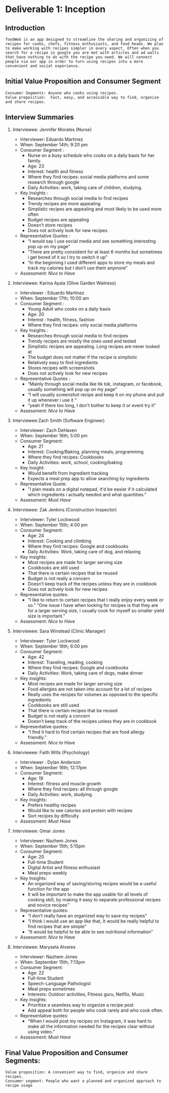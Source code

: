 # Deliverable 1: Inception

## Introduction

    foodWeb is an app designed to streamline the sharing and organizing of recipes for cooks, chefs, fitness enthusiasts, and food heads. We plan to make working with recipes simpler in every aspect. Often when you search for a recipe in google you are met with articles and ad walls that have nothing to do with the recipe you need. We will connect people via our app in order to turn using recipes into a more convenient and social experience.

## Initial Value Proposition and Consumer Segment

    Consumer Segments: Anyone who cooks using recipes. 
	Value proposition:  Fast, easy, and accessible way to find, organize and share recipes.

## Interview Summaries

1. Interviewee: Jennifer Morales (Nurse)
    - Interviewer: Eduardo Martinez
    - When: September 14th; 9:20 pm 
    - Consumer Segment :
        - Nurse on a busy schedule who cooks on a daily basis for her family.
        - Age: 23
        - Interest: health and fitness
        - Where they find recipes: social media platforms and some research through google 
        - Daily Activities: work, taking care of children, studying. 
    - Key Insights : 
        - Researches through social media to find recipes
        - Trendy recipes are more appealing
        - Simplistic recipes are appealing and most likely to be used more often
        - Budget recipes are appealing
        - Doesn’t store recipes 
        - Does not actively look for new recipes
    - Representative Quotes :
        - “I would say I use social media and see something interesting pop up on my page”
        - “There are pretty consistent for at least 6 months but sometimes i get bored of it so I try to switch it up”
        - “In the beginning I used different apps to store my meals and track my calories but I don’t use them anymore”
    - Assessment: *Nice to Have*

2. Interviewee: Karina Ayala (Olive Garden Waitress)
    - Interviewer : Eduardo Martinez
    - When: September 17th; 10:00 am 
    - Consumer Segment :
        - Young Adult who cooks on a daily basis 
        - Age: 20
        - Interest : health, fitness, fashion
        - Where they find recipes: only social media platforms
    - Key Insights : 
        - Researches through social media to find recipes
        - Trendy recipes are mostly the ones used and tested 
        - Simplistic recipes are appealing. Long recipes are never looked at 
        - The budget does not matter if the recipe is simplistic 
        - Relatively easy to find ingredients 
        - Stores recipes with screenshots 
        - Does not actively look for new recipes
    - Representative Quotes :
        - “Mainly through social media like tik tok, instagram, or facebook, usually something will pop up on my page”
        - “I will usually screenshot recipe and keep it on my phone and pull it up whenever i use it “
        - “yeah if there too long, I don't bother to keep it or event try it”
    - Assessment: *Nice to Have*

3. Interviewee:Zach Smith (Software Engineer)
    - Interviewer: Zach DeHaven
    - When: September 16th; 5:00 pm
    - Consumer Segment: 
        - Age: 21
        - Interest: Cooking/Baking, planning meals, programming
        - Where they find recipes: Cookbooks
        - Daily Activities: work, school, cooking/baking
    - Key Insight:
        - Would benefit from ingredient tracking
        - Expects a meal prep app to allow searching by ingredients
    - Representative Quote:
        - "I plan meals on a digital notepad, it'd be easier if it calculated which ingredients i actually needed and what quantities."
    - Assessment: *Must Have*

4. Interviewee: Zak Jenkins (Construction Inspector)
    - Interviewer: Tyler Lockwood
    - When: September 15th; 4:00 pm 
    - Consumer Segment:
        - Age: 24
        - Interest: Cooking and climbing
        - Where they find recipes: Google and cookbooks
        - Daily Activities: Work, taking care of dog, and relaxing 
    - Key insights: 
        - Most recipes are made for larger serving size
        - Cookbooks are still used
        - That there is certain recipes that be reused
        - Budget is not really a concern
        - Doesn’t keep track of the recipes unless they are in cookbook 
        - Does not actively look for new recipes
    - Representative quotes: 
        - ”I like to return to certain recipes that I really enjoy every week or so.” “One issue I have when looking for recipes is that they are for a larger serving size, I usually cook for myself so smaller yield size is important.”
    - Assessment: *Nice to Have*

5. Interviewee: Sara Winstead (Clinic Manager)
    - Interviewer: Tyler Lockwood
    - When: September 16th; 6:00 pm 
    - Consumer Segment:
        - Age: 42
        - Interest: Traveling, reading, cooking
        - Where they find recipes: Google and cookbooks
        - Daily Activities: Work, taking care of dogs, make dinner
    - Key insights: 
        - Most recipes are made for larger serving size
        - Food allergies are not taken into account for a lot of recipes
        - Really uses the recipes for volumes as opposed to the specific ingredients
        - Cookbooks are still used
        - That there is certain recipes that be reused
        - Budget is not really a concern
        - Doesn’t keep track of the recipes unless they are in cookbook 
    - Representative quotes: 
        - “I find it hard to find certain recipes that are food allergy friendly.”
    - Assessment: *Nice to Have*

6. Interviewee: Faith Wills (Psychology)
    - Interviewer : Dylan Anderson
    - When: September 16th; 12:17pm 
    - Consumer Segment:
        - Age: 19
        - Interest: fitness and muscle growth
        - Where they find recipes: all through google 
        - Daily Activities: work, studying. 
    - Key Insights: 
        - Prefers healthy recipes 
        - Would like to see calories and protein with recipes
        - Sort recipes by difficulty
    - Assessment: *Must Have*

7. Interviewee: Omar Jones
    - Interviewer: Nazhem Jones
    - When: September 15th; 5:15pm
    - Consumer Segment:
        - Age: 20
        - Full-time Student
        - Digital Artist and fitness enthusiast
        - Meal preps weekly
    - Key Insights:
        - An organized way of saving/storing recipes would be a useful function for the app
        - It will be important to make the app usable for all levels of cooking skill, by making it easy to separate professional recipes and novice recipes”
    - Representative quotes:
        - “I don’t really have an organized way to save my recipes”
        - “I think I would use an app like that, It would be really helpful to find recipes that are simple”
        - ”It would be helpful to be able to see nutritional information”
    - Assessment: *Nice to Have* 

8. Interviewee: Marysela Alvares
    - Interviewer: Nazhem Jones
    - When: September 15th; 7:13pm
    - Consumer Segment:
        - Age: 22
        - Full-time Student
        - Speech-Language Pathologist
        - Meal preps sometimes
        - Interests: Outdoor activities, Fitness guru, Netflix, Music
    - Key Insights:
        - Prioritize a seamless way to organize a recipe post
        - Add appeal both for people who cook rarely and who cook often.
    - Representative quotes:
        - “When I would post my recipes on Instagram,  it was hard to make all the information needed for the recipes clear without using video.”
    - Assessment: *Must Have*

## Final Value Proposition and Consumer Segments:
    Value proposition: A convenient way to find, organize and share recipes.
    Consumer segment: People who want a planned and organized approach to recipe usage

	
